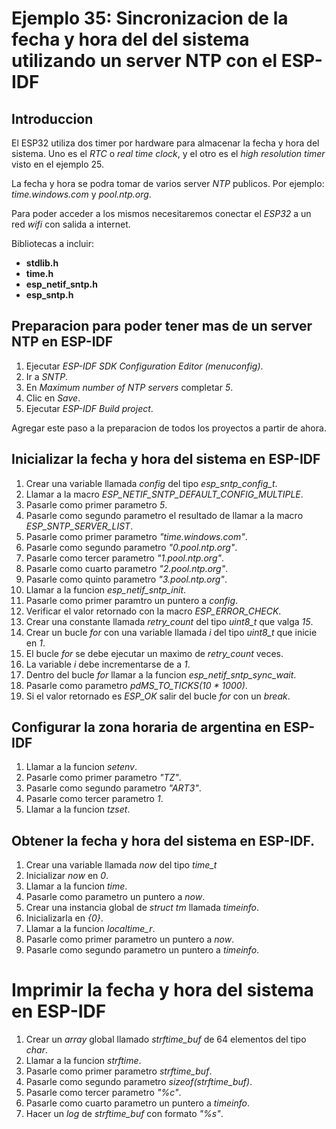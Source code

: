 # Ejemplo 35: Sincronizacion de la fecha y hora del del sistema utilizando un server NTP con el ESP-IDF

## Introduccion

El ESP32 utiliza dos timer por hardware para almacenar la fecha y hora del sistema. Uno es el _RTC_ o _real time clock_, y el otro es el _high resolution timer_ visto en el ejemplo 25.

La fecha y hora se podra tomar de varios server _NTP_ publicos. Por ejemplo: _time.windows.com_ y _pool.ntp.org_.

Para poder acceder a los mismos necesitaremos conectar el _ESP32_ a un red _wifi_ con salida a internet.

Bibliotecas a incluir:

- **stdlib.h**
- **time.h**
- **esp_netif_sntp.h**
- **esp_sntp.h**

## Preparacion para poder tener mas de un server NTP en ESP-IDF

1. Ejecutar _ESP-IDF SDK Configuration Editor (menuconfig)_.
2. Ir a _SNTP_.
3. En _Maximum number of NTP servers_ completar _5_.
4. Clic en _Save_.
5. Ejecutar _ESP-IDF Build project_.

Agregar este paso a la preparacion de todos los proyectos a partir de ahora.

## Inicializar la fecha y hora del sistema en ESP-IDF

1. Crear una variable llamada _config_ del tipo _esp_sntp_config_t_.
2. Llamar a la macro _ESP_NETIF_SNTP_DEFAULT_CONFIG_MULTIPLE_.
3. Pasarle como primer parametro _5_.
4. Pasarle como segundo parametro el resultado de llamar a la macro _ESP_SNTP_SERVER_LIST_.
5. Pasarle como primer parametro _"time.windows.com"_.
6. Pasarle como segundo parametro _"0.pool.ntp.org"_.
7. Pasarle como tercer parametro _"1.pool.ntp.org"_.
8. Pasarle como cuarto parametro _"2.pool.ntp.org"_.
9. Pasarle como quinto parametro _"3.pool.ntp.org"_.
10. Llamar a la funcion _esp_netif_sntp_init_.
11. Pasarle como primer paramtro un puntero a _config_.
12. Verificar el valor retornado con la macro _ESP_ERROR_CHECK_.
13. Crear una constante llamada _retry_count_ del tipo _uint8_t_ que valga _15_.
14. Crear un bucle _for_ con una variable llamada _i_ del tipo _uint8_t_ que inicie en _1_.
15. El bucle _for_ se debe ejecutar un maximo de _retry_count_ veces.
16. La variable _i_ debe incrementarse de a _1_.
17. Dentro del bucle _for_ llamar a la funcion _esp_netif_sntp_sync_wait_.
18. Pasarle como parametro _pdMS_TO_TICKS(10 \* 1000)_.
19. Si el valor retornado es _ESP_OK_ salir del bucle _for_ con un _break_.

## Configurar la zona horaria de argentina en ESP-IDF

1. Llamar a la funcion _setenv_.
2. Pasarle como primer parametro _"TZ"_.
3. Pasarle como segundo parametro _"ART3"_.
4. Pasarle como tercer parametro _1_.
5. Llamar a la funcion _tzset_.

## Obtener la fecha y hora del sistema en ESP-IDF.

1. Crear una variable llamada _now_ del tipo _time_t_
2. Inicializar _now_ en _0_.
3. Llamar a la funcion _time_.
4. Pasarle como parametro un puntero a _now_.
5. Crear una instancia global de _struct tm_ llamada _timeinfo_.
6. Inicializarla en _{0}_.
7. Llamar a la funcion _localtime_r_.
8. Pasarle como primer parametro un puntero a _now_.
9. Pasarle como segundo parametro un puntero a _timeinfo_.

# Imprimir la fecha y hora del sistema en ESP-IDF

1. Crear un _array_ global llamado _strftime_buf_ de 64 elementos del tipo _char_.
2. Llamar a la funcion _strftime_.
3. Pasarle como primer parametro _strftime_buf_.
4. Pasarle como segundo parametro _sizeof(strftime_buf)_.
5. Pasarle como tercer parametro _"%c"_.
6. Pasarle como cuarto parametro un puntero a _timeinfo_.
7. Hacer un _log_ de _strftime_buf_ con formato _"%s"_.
